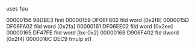 uses fpu

00000156  9BDBE3            finit
00000159  DF06F802          fild word [0x2f8]
0000015D  DF06FA02          fild word [0x2fa]
00000161  DF06EE02          fild word [0x2ee]
00000165  DF47FE            fild word [bx-0x2]
00000168  D906F402          fld dword [0x2f4]
0000016C  DEC9              fmulp st1
